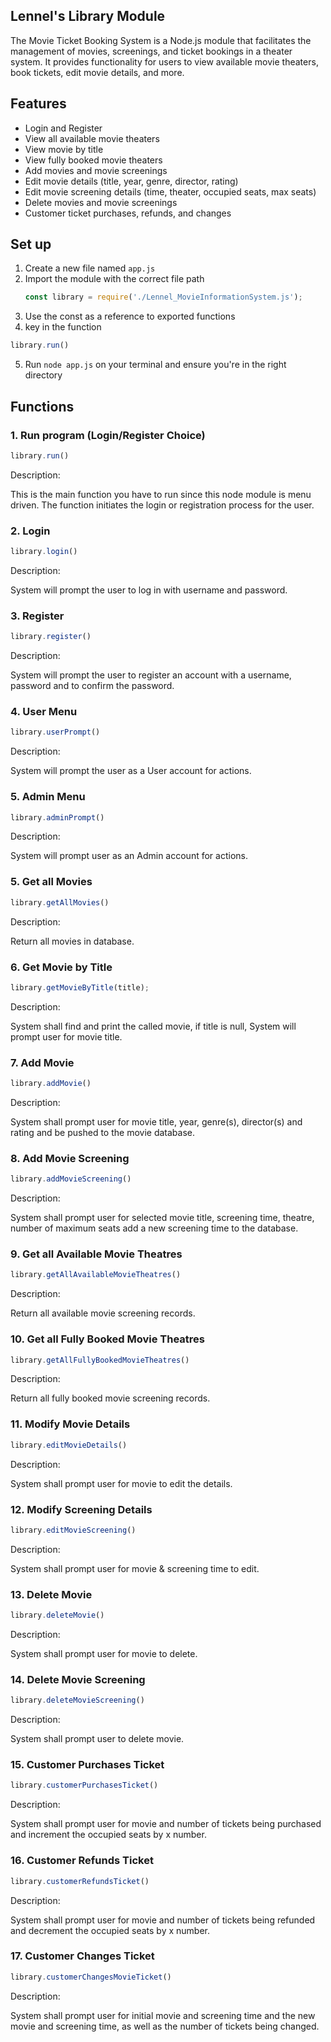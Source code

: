## Lennel's Library Module

The Movie Ticket Booking System is a Node.js module that facilitates the management of movies, screenings, and ticket bookings in a theater system. It provides functionality for users to view available movie theaters, book tickets, edit movie details, and more.

## Features

- Login and Register
- View all available movie theaters
- View movie by title
- View fully booked movie theaters
- Add movies and movie screenings
- Edit movie details (title, year, genre, director, rating)
- Edit movie screening details (time, theater, occupied seats, max seats)
- Delete movies and movie screenings
- Customer ticket purchases, refunds, and changes

## Set up

1. Create a new file named `app.js`
2. Import the module with the correct file path
    ```js
    const library = require('./Lennel_MovieInformationSystem.js');
    ```
3. Use the const as a reference to exported functions
4. key in the function 
```js
library.run()
```
5. Run `node app.js` on your terminal and ensure you're in the right directory

## Functions
### 1. Run program (Login/Register Choice)
```js
library.run()
```

Description:

This is the main function you have to run since this node module is menu driven. The function initiates the login or registration process for the user.

### 2. Login
```js
library.login()
```

Description:

System will prompt the user to log in with username and password.

### 3. Register
```js
library.register()
```

Description:

System will prompt the user to register an account with a username, password and to confirm the password.

### 4. User Menu
```js
library.userPrompt()
```

Description:

System will prompt the user as a User account for actions.

### 5. Admin Menu
```js
library.adminPrompt()
```

Description:

System will prompt user as an Admin account for actions.

### 5. Get all Movies
```js
library.getAllMovies()
```

Description:

Return all movies in database.

### 6. Get Movie by Title
```js
library.getMovieByTitle(title);
```

Description:

System shall find and print the called movie, if title is null, System will prompt user for movie title.

### 7. Add Movie
```js
library.addMovie()
```

Description:

System shall prompt user for movie title, year, genre(s), director(s) and rating and be pushed to the movie database.

### 8. Add Movie Screening
```js
library.addMovieScreening()
```

Description:

System shall prompt user for selected movie title, screening time, theatre, number of maximum seats add a new screening time to the database.

### 9. Get all Available Movie Theatres
```js
library.getAllAvailableMovieTheatres()
```

Description:

Return all available movie screening records.

### 10. Get all Fully Booked Movie Theatres
```js
library.getAllFullyBookedMovieTheatres()
```

Description:

Return all fully booked movie screening records.

### 11. Modify Movie Details
```js
library.editMovieDetails()
```

Description:

System shall prompt user for movie to edit the details.

### 12. Modify Screening Details
```js
library.editMovieScreening()
```

Description:

System shall prompt user for movie & screening time to edit.

### 13. Delete Movie
```js
library.deleteMovie()
```

Description:

System shall prompt user for movie to delete.

### 14. Delete Movie Screening
```js
library.deleteMovieScreening()
```

Description:

System shall prompt user to delete movie.

### 15. Customer Purchases Ticket
```js
library.customerPurchasesTicket()
```

Description:

System shall prompt user for movie and number of tickets being purchased and increment the occupied seats by x number.

### 16. Customer Refunds Ticket
```js
library.customerRefundsTicket()
```

Description:

System shall prompt user for movie and number of tickets being refunded and decrement the occupied seats by x number.

### 17. Customer Changes Ticket
```js
library.customerChangesMovieTicket()
```

Description:

System shall prompt user for initial movie and screening time and the new movie and screening time, as well as the number of tickets being changed.